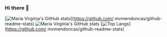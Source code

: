 ### Hi there 👋


<!--
**mvmendoncas/mvmendoncas** is a ✨ _special_ ✨ repository because its `README.md` (this file) appears on your GitHub profile.

Here are some ideas to get you started:

- 🔭 I’m currently working on ...
- 🌱 I’m currently learning ...
- 👯 I’m looking to collaborate on ...
- 🤔 I’m looking for help with ...
- 💬 Ask me about ...
- 📫 How to reach me: ...
- 😄 Pronouns: ...
- ⚡ Fun fact: ...
-->

[![Maria Virgínia's GitHub stats](https://github-readme-stats.vercel.app/apimvmendoncasanuraghazra)](https://github.com/
mvmendoncas/github-readme-stats)
![Maria Virgínia's GitHub stats](https://github-readme-stats.vercel.app/apimvmendoncasanuraghazra&show_icons=true&theme=radical)
[![Top Langs](https://github-readme-stats.vercel.app/api/top-langs/mvmendoncas=anuraghazra&layout=compact)](https://github.com/
mvmendoncas/github-readme-stats)

